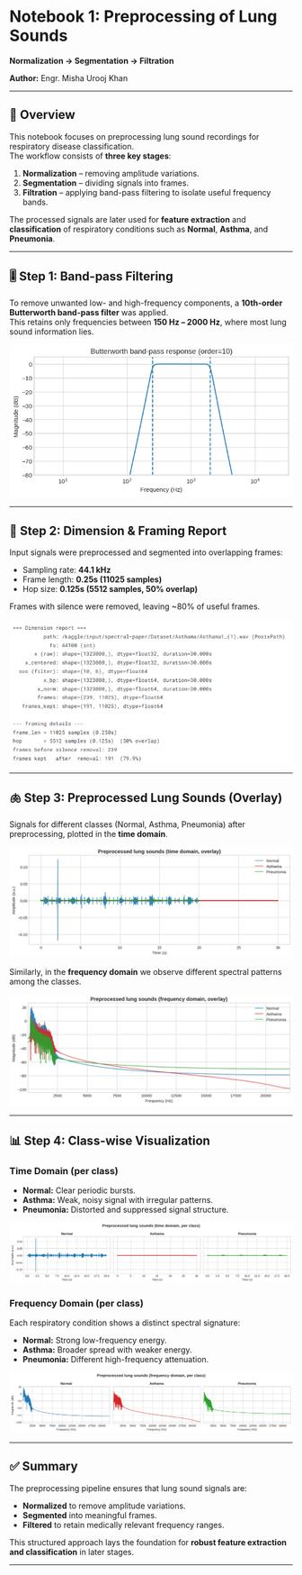 # Notebook 1: Preprocessing of Lung Sounds  
**Normalization → Segmentation → Filtration**  

**Author:** Engr. Misha Urooj Khan  

---

## 📌 Overview
This notebook focuses on preprocessing lung sound recordings for respiratory disease classification.  
The workflow consists of **three key stages**:  
1. **Normalization** – removing amplitude variations.  
2. **Segmentation** – dividing signals into frames.  
3. **Filtration** – applying band-pass filtering to isolate useful frequency bands.  

The processed signals are later used for **feature extraction** and **classification** of respiratory conditions such as **Normal**, **Asthma**, and **Pneumonia**.  

---

## 🎚 Step 1: Band-pass Filtering
To remove unwanted low- and high-frequency components, a **10th-order Butterworth band-pass filter** was applied.  
This retains only frequencies between **150 Hz – 2000 Hz**, where most lung sound information lies.  

![Band-pass filter response](./results/preprocessing/1.png)

---

## 📏 Step 2: Dimension & Framing Report
Input signals were preprocessed and segmented into overlapping frames:  
- Sampling rate: **44.1 kHz**  
- Frame length: **0.25s (11025 samples)**  
- Hop size: **0.125s (5512 samples, 50% overlap)**  

Frames with silence were removed, leaving ~80% of useful frames.  

![Dimension report](./results/preprocessing/2.png)

---

## 🫁 Step 3: Preprocessed Lung Sounds (Overlay)
Signals for different classes (Normal, Asthma, Pneumonia) after preprocessing, plotted in the **time domain**.  

![Preprocessed time domain overlay](./results/preprocessing/3.png)

Similarly, in the **frequency domain** we observe different spectral patterns among the classes.  

![Preprocessed frequency domain overlay](./results/preprocessing/4.png)

---

## 📊 Step 4: Class-wise Visualization
### Time Domain (per class)
- **Normal:** Clear periodic bursts.  
- **Asthma:** Weak, noisy signal with irregular patterns.  
- **Pneumonia:** Distorted and suppressed signal structure.  

![Time domain per class](./results/preprocessing/5.png)

### Frequency Domain (per class)
Each respiratory condition shows a distinct spectral signature:  
- **Normal:** Strong low-frequency energy.  
- **Asthma:** Broader spread with weaker energy.  
- **Pneumonia:** Different high-frequency attenuation.  

![Frequency domain per class](./results/preprocessing/6.png)

---

## ✅ Summary
The preprocessing pipeline ensures that lung sound signals are:  
- **Normalized** to remove amplitude variations.  
- **Segmented** into meaningful frames.  
- **Filtered** to retain medically relevant frequency ranges.  

This structured approach lays the foundation for **robust feature extraction and classification** in later stages.  

---

